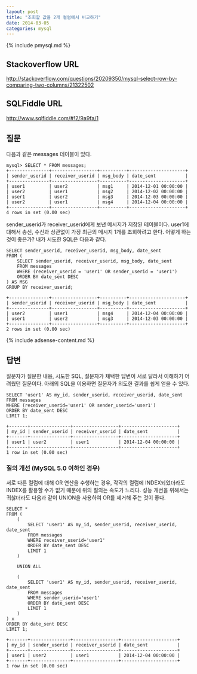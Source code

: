```yaml
---
layout: post
title: "조회할 값을 2개 컬럼에서 비교하기"
date: 2014-03-05 
categories: mysql
---
```


{% include pmysql.md %}

## Stackoverflow URL

http://stackoverflow.com/questions/20209350/mysql-select-row-by-comparing-two-columns/21322502

## SQLFiddle URL

http://www.sqlfiddle.com/#!2/9a9fa/1

## 질문

다음과 같은 messages 테이블이 있다.

    mysql> SELECT * FROM messages;
    +---------------+-----------------+----------+---------------------+
    | sender_userid | receiver_userid | msg_body | date_sent           |
    +---------------+-----------------+----------+---------------------+
    | user1         | user2           | msg1     | 2014-12-01 00:00:00 |
    | user2         | user1           | msg2     | 2014-12-02 00:00:00 |
    | user1         | user2           | msg3     | 2014-12-03 00:00:00 |
    | user2         | user1           | msg4     | 2014-12-04 00:00:00 |
    +---------------+-----------------+----------+---------------------+
    4 rows in set (0.00 sec)

sender_userid가 receiver_userid에게 보낸 메시지가 저장된 테이블이다. user1에 대해서 송신, 수신과 상관없이 가장 최근의 메시지 1개를 조회하려고 한다. 어떻게 하는 것이 좋은가? 내가 시도한 SQL은 다음과 같다.

    SELECT sender_userid, receiver_userid, msg_body, date_sent
    FROM (
        SELECT sender_userid, receiver_userid, msg_body, date_sent
        FROM messages
        WHERE (receiver_userid = 'user1' OR sender_userid = 'user1')
        ORDER BY date_sent DESC
    ) AS MSG
    GROUP BY receiver_userid;
     
    +---------------+-----------------+----------+---------------------+
    | sender_userid | receiver_userid | msg_body | date_sent           |
    +---------------+-----------------+----------+---------------------+
    | user2         | user1           | msg4     | 2014-12-04 00:00:00 |
    | user1         | user2           | msg3     | 2014-12-03 00:00:00 |
    +---------------+-----------------+----------+---------------------+
    2 rows in set (0.00 sec)

{% include adsense-content.md %}

## 답변

질문자가 질문한 내용, 시도한 SQL, 질문자가 채택한 답변이 서로 달라서 이해하기 어려웠던 질문이다. 아래의 SQL을 이용하면 질문자가 의도한 결과를 쉽게 얻을 수 있다.

    SELECT 'user1' AS my_id, sender_userid, receiver_userid, date_sent
    FROM messages
    WHERE (receiver_userid='user1' OR sender_userid='user1')
    ORDER BY date_sent DESC
    LIMIT 1;
     
    +-------+---------------+-----------------+---------------------+
    | my_id | sender_userid | receiver_userid | date_sent           |
    +-------+---------------+-----------------+---------------------+
    | user1 | user2         | user1           | 2014-12-04 00:00:00 |
    +-------+---------------+-----------------+---------------------+
    1 row in set (0.00 sec)

### 질의 개선 (MySQL 5.0 이하인 경우)

서로 다른 컬럼에 대해 OR 연산을 수행하는 경우, 각각의 컬럼에 INDEX되었더라도 INDEX를 활용할 수가 없기 때문에 위의 질의는 속도가 느리다. 성능 개선을 위해서는 귀찮더라도 다음과 같이 UNION을 사용하여 OR를 제거해 주는 것이 좋다.

    SELECT *
    FROM (
        (
            SELECT 'user1' AS my_id, sender_userid, receiver_userid, date_sent
            FROM messages
            WHERE receiver_userid='user1'
            ORDER BY date_sent DESC
            LIMIT 1
        )
     
        UNION ALL
     
        (
            SELECT 'user1' AS my_id, sender_userid, receiver_userid, date_sent
            FROM messages
            WHERE sender_userid='user1'
            ORDER BY date_sent DESC
            LIMIT 1
        )
    ) x
    ORDER BY date_sent DESC
    LIMIT 1;
     
    +-------+---------------+-----------------+---------------------+
    | my_id | sender_userid | receiver_userid | date_sent           |
    +-------+---------------+-----------------+---------------------+
    | user1 | user2         | user1           | 2014-12-04 00:00:00 |
    +-------+---------------+-----------------+---------------------+
    1 row in set (0.00 sec)

